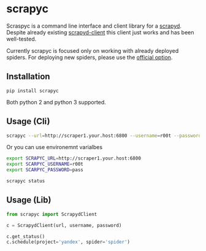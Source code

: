 # scrapyc

Scraspyc is a command line interface and client library for a [scrapyd](https://scrapyd.readthedocs.io/en/stable/). Despite already existing
[scrapyd-client](https://github.com/scrapy/scrapyd-client) this client just works and has been well-tested.

Currently scrapyc is focused only on working with already deployed spiders. For deploying new spiders, please use the [official option](http://scrapyd.readthedocs.io/en/stable/deploy.html).


## Installation

```
pip install scrapyc
```

Both python 2 and python 3 supported.

## Usage (Cli)

```sh
scrapyc --url=http://scraper1.your.host:6800 --username=r00t --password=pass status
```

Or you can use environemnt varialbes

```sh
export SCRAPYC_URL=http://scraper1.your.host:6800
export SCARPYC_USERNAME=r00t
export SCARPYC_PASSWORD=pass

scrapyc status
```

## Usage (Lib)

```python
from scrapyc import ScrapydClient

c = ScrapydClient(url, username, password)

c.get_status()
c.schedule(project='yandex', spider='spider')
